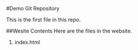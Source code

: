 #Demo Git Repository

This is the first file in this repo.

##Wesite Contents
Here are the files in the website.
1. index.html

